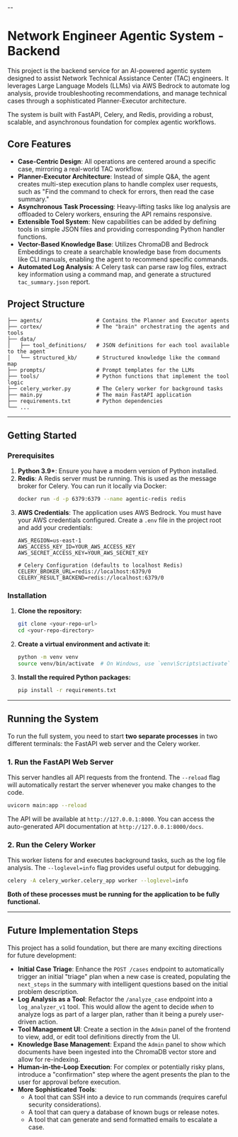 --

# Network Engineer Agentic System - Backend

This project is the backend service for an AI-powered agentic system designed to assist Network Technical Assistance Center (TAC) engineers. It leverages Large Language Models (LLMs) via AWS Bedrock to automate log analysis, provide troubleshooting recommendations, and manage technical cases through a sophisticated Planner-Executor architecture.

The system is built with FastAPI, Celery, and Redis, providing a robust, scalable, and asynchronous foundation for complex agentic workflows.

## Core Features

-   **Case-Centric Design**: All operations are centered around a specific case, mirroring a real-world TAC workflow.
-   **Planner-Executor Architecture**: Instead of simple Q&A, the agent creates multi-step execution plans to handle complex user requests, such as "Find the command to check for errors, then read the case summary."
-   **Asynchronous Task Processing**: Heavy-lifting tasks like log analysis are offloaded to Celery workers, ensuring the API remains responsive.
-   **Extensible Tool System**: New capabilities can be added by defining tools in simple JSON files and providing corresponding Python handler functions.
-   **Vector-Based Knowledge Base**: Utilizes ChromaDB and Bedrock Embeddings to create a searchable knowledge base from documents like CLI manuals, enabling the agent to recommend specific commands.
-   **Automated Log Analysis**: A Celery task can parse raw log files, extract key information using a command map, and generate a structured `tac_summary.json` report.

## Project Structure

```
├── agents/                 # Contains the Planner and Executor agents
├── cortex/                 # The "brain" orchestrating the agents and tools
├── data/
│   ├── tool_definitions/   # JSON definitions for each tool available to the agent
│   └── structured_kb/      # Structured knowledge like the command map
├── prompts/                # Prompt templates for the LLMs
├── tools/                  # Python functions that implement the tool logic
├── celery_worker.py        # The Celery worker for background tasks
├── main.py                 # The main FastAPI application
├── requirements.txt        # Python dependencies
└── ...
```

---

## Getting Started

### Prerequisites

1.  **Python 3.9+**: Ensure you have a modern version of Python installed.
2.  **Redis**: A Redis server must be running. This is used as the message broker for Celery. You can run it locally via Docker:
    ```bash
    docker run -d -p 6379:6379 --name agentic-redis redis
    ```
3.  **AWS Credentials**: The application uses AWS Bedrock. You must have your AWS credentials configured. Create a `.env` file in the project root and add your credentials:
    ```.env
    AWS_REGION=us-east-1
    AWS_ACCESS_KEY_ID=YOUR_AWS_ACCESS_KEY
    AWS_SECRET_ACCESS_KEY=YOUR_AWS_SECRET_KEY

    # Celery Configuration (defaults to localhost Redis)
    CELERY_BROKER_URL=redis://localhost:6379/0
    CELERY_RESULT_BACKEND=redis://localhost:6379/0
    ```

### Installation

1.  **Clone the repository:**
    ```bash
    git clone <your-repo-url>
    cd <your-repo-directory>
    ```

2.  **Create a virtual environment and activate it:**
    ```bash
    python -m venv venv
    source venv/bin/activate  # On Windows, use `venv\Scripts\activate`
    ```

3.  **Install the required Python packages:**
    ```bash
    pip install -r requirements.txt
    ```

---

## Running the System

To run the full system, you need to start **two separate processes** in two different terminals: the FastAPI web server and the Celery worker.

### 1. Run the FastAPI Web Server

This server handles all API requests from the frontend. The `--reload` flag will automatically restart the server whenever you make changes to the code.

```bash
uvicorn main:app --reload
```

The API will be available at `http://127.0.0.1:8000`. You can access the auto-generated API documentation at `http://127.0.0.1:8000/docs`.

### 2. Run the Celery Worker

This worker listens for and executes background tasks, such as the log file analysis. The `--loglevel=info` flag provides useful output for debugging.

```bash
celery -A celery_worker.celery_app worker --loglevel=info
```

**Both of these processes must be running for the application to be fully functional.**

---

## Future Implementation Steps

This project has a solid foundation, but there are many exciting directions for future development:

-   **Initial Case Triage**: Enhance the `POST /cases` endpoint to automatically trigger an initial "triage" plan when a new case is created, populating the `next_steps` in the summary with intelligent questions based on the initial problem description.
-   **Log Analysis as a Tool**: Refactor the `/analyze_case` endpoint into a `log_analyzer_v1` tool. This would allow the agent to decide *when* to analyze logs as part of a larger plan, rather than it being a purely user-driven action.
-   **Tool Management UI**: Create a section in the `Admin` panel of the frontend to view, add, or edit tool definitions directly from the UI.
-   **Knowledge Base Management**: Expand the `Admin` panel to show which documents have been ingested into the ChromaDB vector store and allow for re-indexing.
-   **Human-in-the-Loop Execution**: For complex or potentially risky plans, introduce a "confirmation" step where the agent presents the plan to the user for approval before execution.
-   **More Sophisticated Tools**:
    *   A tool that can SSH into a device to run commands (requires careful security considerations).
    *   A tool that can query a database of known bugs or release notes.
    *   A tool that can generate and send formatted emails to escalate a case.